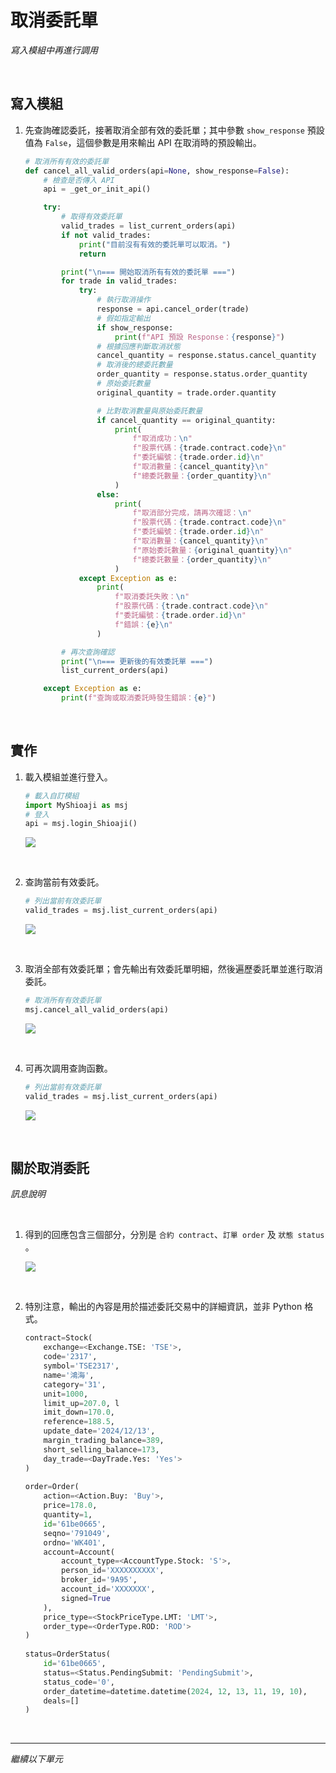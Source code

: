 # 取消委託單

_寫入模組中再進行調用_

<br>

## 寫入模組

1. 先查詢確認委託，接著取消全部有效的委託單；其中參數 `show_response` 預設值為 `False`，這個參數是用來輸出 API 在取消時的預設輸出。

    ```python
    # 取消所有有效的委託單
    def cancel_all_valid_orders(api=None, show_response=False):
        # 檢查是否傳入 API
        api = _get_or_init_api()

        try:
            # 取得有效委託單
            valid_trades = list_current_orders(api)
            if not valid_trades:
                print("目前沒有有效的委託單可以取消。")
                return

            print("\n=== 開始取消所有有效的委託單 ===")
            for trade in valid_trades:
                try:
                    # 執行取消操作
                    response = api.cancel_order(trade)
                    # 假如指定輸出
                    if show_response:
                        print(f"API 預設 Response：{response}")
                    # 根據回應判斷取消狀態
                    cancel_quantity = response.status.cancel_quantity
                    # 取消後的總委託數量
                    order_quantity = response.status.order_quantity
                    # 原始委託數量
                    original_quantity = trade.order.quantity

                    # 比對取消數量與原始委託數量
                    if cancel_quantity == original_quantity:
                        print(
                            f"取消成功：\n"
                            f"股票代碼：{trade.contract.code}\n"
                            f"委託編號：{trade.order.id}\n"
                            f"取消數量：{cancel_quantity}\n"
                            f"總委託數量：{order_quantity}\n"
                        )
                    else:
                        print(
                            f"取消部分完成，請再次確認：\n"
                            f"股票代碼：{trade.contract.code}\n"
                            f"委託編號：{trade.order.id}\n"
                            f"取消數量：{cancel_quantity}\n"
                            f"原始委託數量：{original_quantity}\n"
                            f"總委託數量：{order_quantity}\n"
                        )
                except Exception as e:
                    print(
                        f"取消委託失敗：\n"
                        f"股票代碼：{trade.contract.code}\n"
                        f"委託編號：{trade.order.id}\n"
                        f"錯誤：{e}\n"
                    )

            # 再次查詢確認
            print("\n=== 更新後的有效委託單 ===")
            list_current_orders(api)

        except Exception as e:
            print(f"查詢或取消委託時發生錯誤：{e}")
    
    ```

<br>

## 實作

1. 載入模組並進行登入。

    ```python
    # 載入自訂模組
    import MyShioaji as msj
    # 登入
    api = msj.login_Shioaji()
    ```

    ![](images/img_116.png)

<br>

2. 查詢當前有效委託。

    ```python
    # 列出當前有效委託單
    valid_trades = msj.list_current_orders(api)
    ```

    ![](images/img_117.png)

<br>

3. 取消全部有效委託單；會先輸出有效委託單明細，然後遍歷委託單並進行取消委託。

    ```python
    # 取消所有有效委託單
    msj.cancel_all_valid_orders(api)
    ```

    ![](images/img_51.png)

<br>

4. 可再次調用查詢函數。

    ```python
    # 列出當前有效委託單
    valid_trades = msj.list_current_orders(api)
    ```

    ![](images/img_54.png)

<br>

## 關於取消委託

_訊息說明_

<br>

1. 得到的回應包含三個部分，分別是 `合約 contract`、`訂單 order` 及 `狀態 status `。

    ![](images/img_52.png)

<br>

2. 特別注意，輸出的內容是用於描述委託交易中的詳細資訊，並非 Python 格式。

    ```python
    contract=Stock(
        exchange=<Exchange.TSE: 'TSE'>, 
        code='2317', 
        symbol='TSE2317', 
        name='鴻海', 
        category='31', 
        unit=1000, 
        limit_up=207.0, l
        imit_down=170.0, 
        reference=188.5, 
        update_date='2024/12/13', 
        margin_trading_balance=389, 
        short_selling_balance=173, 
        day_trade=<DayTrade.Yes: 'Yes'>
    ) 
        
    order=Order(
        action=<Action.Buy: 'Buy'>, 
        price=178.0, 
        quantity=1, 
        id='61be0665', 
        seqno='791049', 
        ordno='WK401', 
        account=Account(
            account_type=<AccountType.Stock: 'S'>, 
            person_id='XXXXXXXXXX', 
            broker_id='9A95', 
            account_id='XXXXXXX', 
            signed=True
        ), 
        price_type=<StockPriceType.LMT: 'LMT'>, 
        order_type=<OrderType.ROD: 'ROD'>
    ) 
        
    status=OrderStatus(
        id='61be0665', 
        status=<Status.PendingSubmit: 'PendingSubmit'>, 
        status_code='0', 
        order_datetime=datetime.datetime(2024, 12, 13, 11, 19, 10), 
        deals=[]
    )
    ```

<br>

___

_繼續以下單元_